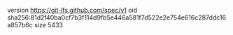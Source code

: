 version https://git-lfs.github.com/spec/v1
oid sha256:81d2f40ba0cf7b3f114d9fb5e446a581f7d522e2e754e616c287ddc16a857b6c
size 5433
